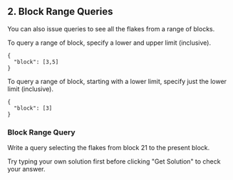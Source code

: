 ## 2. Block Range Queries

You can also issue queries to see all the flakes from a range of blocks. 

To query a range of block, specify a lower and upper limit (inclusive). 

```
{
  "block": [3,5]
}
```

To query a range of block, starting with a lower limit, specify just the lower limit (inclusive).
```
{
  "block": [3]
}
```

<div class="challenge">
<h3>Block Range Query</h3>
<p>Write a query selecting the flakes from block 21 to the present block.</p>
<p>Try typing your own solution first before clicking "Get Solution" to check your answer. </p>
</div>
